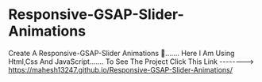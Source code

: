 # Responsive-GSAP-Slider-Animations
 Create A Responsive-GSAP-Slider Animations 🤩.......
 Here I Am Using Html,Css And JavaScript.......
To See The Project Click This Link --------> https://mahesh13247.github.io/Responsive-GSAP-Slider-Animations/
